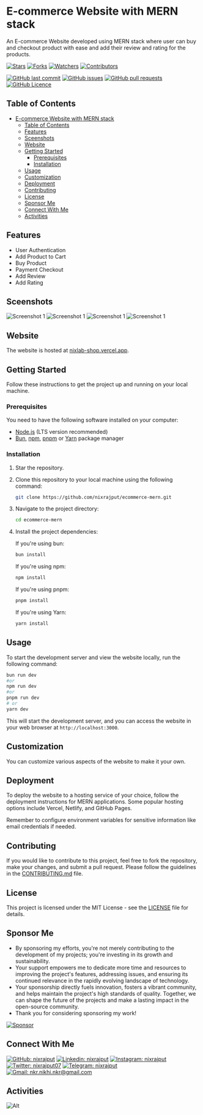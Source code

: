 # E-commerce Website with MERN stack

An E-commerce Website developed using MERN stack where user can buy and checkout product with ease and add their review and rating for the products.

[![Stars](https://img.shields.io/github/stars/nixrajput/ecommerce-mern?label=Stars&style=flat)][repo]
[![Forks](https://img.shields.io/github/forks/nixrajput/ecommerce-mern?label=Forks&style=flat)][repo]
[![Watchers](https://img.shields.io/github/watchers/nixrajput/ecommerce-mern?label=Watchers&style=flat)][repo]
[![Contributors](https://img.shields.io/github/contributors/nixrajput/ecommerce-mern?label=Contributors&style=flat)][repo]

[![GitHub last commit](https://img.shields.io/github/last-commit/nixrajput/ecommerce-mern?label=Last+Commit&style=flat)][repo]
[![GitHub issues](https://img.shields.io/github/issues/nixrajput/ecommerce-mern?label=Issues&style=flat)][issues]
[![GitHub pull requests](https://img.shields.io/github/issues-pr/nixrajput/ecommerce-mern?label=Pull+Requests&style=flat)][pulls]
[![GitHub Licence](https://img.shields.io/github/license/nixrajput/ecommerce-mern?label=Licence&style=flat)][license]

## Table of Contents

- [E-commerce Website with MERN stack](#e-commerce-website-with-mern-stack)
  - [Table of Contents](#table-of-contents)
  - [Features](#features)
  - [Sceenshots](#sceenshots)
  - [Website](#website)
  - [Getting Started](#getting-started)
    - [Prerequisites](#prerequisites)
    - [Installation](#installation)
  - [Usage](#usage)
  - [Customization](#customization)
  - [Deployment](#deployment)
  - [Contributing](#contributing)
  - [License](#license)
  - [Sponsor Me](#sponsor-me)
  - [Connect With Me](#connect-with-me)
  - [Activities](#activities)

## Features

- User Authentication
- Add Product to Cart
- Buy Product
- Payment Checkout
- Add Review
- Add Rating

## Sceenshots

![Screenshot 1](/screenshots/ecomm-1.png)
![Screenshot 1](/screenshots/ecomm-2.png)
![Screenshot 1](/screenshots/ecomm-3.png)
![Screenshot 1](/screenshots/ecomm-4.png)

## Website

The website is hosted at [nixlab-shop.vercel.app](https://nixlab-shop.vercel.app).

## Getting Started

Follow these instructions to get the project up and running on your local machine.

### Prerequisites

You need to have the following software installed on your computer:

- [Node.js](https://nodejs.org/) (LTS version recommended)
- [Bun](https://bun.sh), [npm](https://www.npmjs.com/), [pnpm](https://pnpm.io/) or [Yarn](https://yarnpkg.com/) package manager

### Installation

1. Star the repository.

2. Clone this repository to your local machine using the following command:

    ```bash
    git clone https://github.com/nixrajput/ecommerce-mern.git
    ```

3. Navigate to the project directory:

   ```bash
   cd ecommerce-mern
   ```

4. Install the project dependencies:

    If you're using bun:

    ```bash
    bun install
    ```

    If you're using npm:

    ```bash
    npm install
    ```

    If you're using pnpm:

    ```bash
    pnpm install
    ```

    If you're using Yarn:

    ```bash
    yarn install
    ```

## Usage

To start the development server and view the website locally, run the following command:

```bash
bun run dev
#or
npm run dev
#or
pnpm run dev
# or
yarn dev
```

This will start the development server, and you can access the website in your web browser at `http://localhost:3000`.

## Customization

You can customize various aspects of the website to make it your own.

## Deployment

To deploy the website to a hosting service of your choice, follow the deployment instructions for MERN applications. Some popular hosting options include Vercel, Netlify, and GitHub Pages.

Remember to configure environment variables for sensitive information like email credentials if needed.

## Contributing

If you would like to contribute to this project, feel free to fork the repository, make your changes, and submit a pull request. Please follow the guidelines in the [CONTRIBUTING.md](CONTRIBUTING.md) file.

## License

This project is licensed under the MIT License - see the [LICENSE](LICENSE) file for details.

## Sponsor Me

- By sponsoring my efforts, you're not merely contributing to the development of my projects; you're investing in its growth and sustainability.
- Your support empowers me to dedicate more time and resources to improving the project's features, addressing issues, and ensuring its continued relevance in the rapidly evolving landscape of technology.
- Your sponsorship directly fuels innovation, fosters a vibrant community, and helps maintain the project's high standards of quality. Together, we can shape the future of the projects and make a lasting impact in the open-source community.
- Thank you for considering sponsoring my work!

[![Sponsor](https://img.shields.io/static/v1?label=Sponsor&message=%E2%9D%A4&logo=GitHub&color=%23fe8e86)](https://github.com/sponsors/nixrajput)

## Connect With Me

[![GitHub: nixrajput](https://img.shields.io/badge/nixrajput-EFF7F6?logo=GitHub&logoColor=333&link=https://www.github.com/nixrajput)][github]
[![Linkedin: nixrajput](https://img.shields.io/badge/nixrajput-EFF7F6?logo=LinkedIn&logoColor=blue&link=https://www.linkedin.com/in/nixrajput)][linkedin]
[![Instagram: nixrajput](https://img.shields.io/badge/nixrajput-EFF7F6?logo=Instagram&link=https://www.instagram.com/nixrajput)][instagram]
[![Twitter: nixrajput07](https://img.shields.io/badge/nixrajput-EFF7F6?logo=X&logoColor=333&link=https://x.com/nixrajput)][twitter]
[![Telegram: nixrajput](https://img.shields.io/badge/nixrajput-EFF7F6?logo=Telegram&link=https://telegram.me/nixrajput)][telegram]
[![Gmail: nkr.nikhi.nkr@gmail.com](https://img.shields.io/badge/nkr.nikhil.nkr@gmail.com-EFF7F6?logo=Gmail&link=mailto:nkr.nikhil.nkr@gmail.com)][gmail]

[github]: https://github.com/nixrajput
[twitter]: https://twitter.com/nixrajput07
[instagram]: https://instagram.com/nixrajput
[linkedin]: https://linkedin.com/in/nixrajput
[telegram]: https://telegram.me/nixrajput
[gmail]: mailto:nkr.nikhil.nkr@gmail.com

[repo]: https://github.com/nixrajput/ecommerce-mern
[issues]: https://github.com/nixrajput/ecommerce-mern/issues
[pulls]: https://github.com/nixrajput/ecommerce-mern/pulls
[license]: https://github.com/nixrajput/ecommerce-mern/blob/master/LICENSE.md

## Activities

![Alt](https://repobeats.axiom.co/api/embed/04e548c478a20ba97a199265dc0e5659137489a3.svg "Repobeats analytics image")
